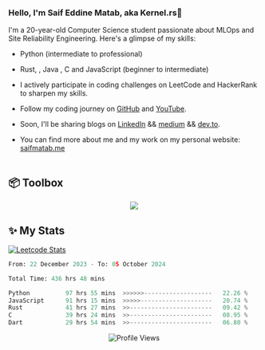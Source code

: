 ### Hello, I'm Saif Eddine Matab, aka Kernel.rs👋

I'm a 20-year-old Computer Science student passionate about MLOps and Site Reliability Engineering. Here's a glimpse of my skills:

- Python (intermediate to professional)
- Rust, , Java , C and JavaScript (beginner to intermediate)

- I actively participate in coding challenges on LeetCode and HackerRank to sharpen my skills.
- Follow my coding journey on [GitHub](https://github.com/Kernel-rb) and [YouTube](https://www.youtube.com/channel/UCnnPEdrDX0LJd2yJ7Q_TnKg).
- Soon, I'll be sharing blogs on [LinkedIn](https://www.linkedin.com/in/saif-matab/) && [medium](https://medium.com/@kernel.rb)  && [dev.to](https://dev.to/kernelrb).
- You can find more about me and my work on my personal website: [saifmatab.me](https://www.saifmatab.me/)
<br> <br>
## 📦 Toolbox
<p align="center">
  <a href="https://skillicons.dev">
    <img src="https://skillicons.dev/icons?i=py,rust,c,java,js,neovim" />
  </a>
</p>


## ✨ My Stats

[![Leetcode Stats](https://leetcard.jacoblin.cool/Kernel-rb)](https://leetcode.com/Kernel-rb)


<!--START_SECTION:waka-->

```python
From: 22 December 2023 - To: 05 October 2024

Total Time: 436 hrs 48 mins

Python          97 hrs 55 mins  >>>>>>-------------------   22.26 %
JavaScript      91 hrs 15 mins  >>>>>--------------------   20.74 %
Rust            41 hrs 27 mins  >>-----------------------   09.42 %
C               39 hrs 24 mins  >>-----------------------   08.95 %
Dart            29 hrs 54 mins  >>-----------------------   06.80 %
```

<!--END_SECTION:waka-->
<!--->

<div align="center">
  <img src="https://komarev.com/ghpvc/?username=Kernel-rb&label=PROFILE+VIEWS" alt="Profile Views">
</div>
